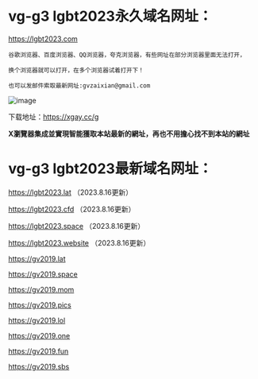 # vg-g3  lgbt2023永久域名网址：

https://lgbt2023.com

```
谷歌浏览器、百度浏览器、QQ浏览器，夸克浏览器，有些网址在部分浏览器里面无法打开，

换个浏览器就可以打开，在多个浏览器试着打开下！

也可以发邮件索取最新网址:gvzaixian@gmail.com
```
![image](https://github.com/yihuagongnet/vg-g1/assets/141849781/9e663972-a51d-442c-be92-e6270d779ed4)

下载地址：https://xgay.cc/g

**X瀏覽器集成並實現智能獲取本站最新的網址，再也不用擔心找不到本站的網址**
# vg-g3  lgbt2023最新域名网址：

 https://lgbt2023.lat （2023.8.16更新）
 
 https://lgbt2023.cfd （2023.8.16更新）
 
 https://lgbt2023.space （2023.8.16更新）
 
 https://lgbt2023.website （2023.8.16更新）

https://gv2019.lat

https://gv2019.space

https://gv2019.mom

https://gv2019.pics

https://gv2019.lol

https://gv2019.one

https://gv2019.fun

https://gv2019.sbs

